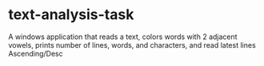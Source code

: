 # text-analysis-task
A windows application that reads a text, colors words with 2 adjacent vowels, prints number of lines, words, and characters, and read latest lines Ascending/Desc
